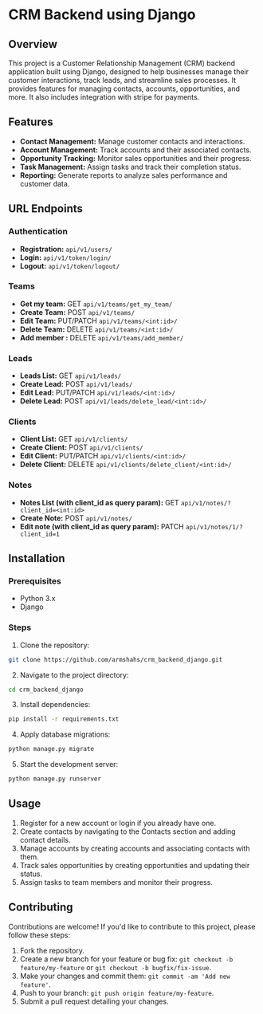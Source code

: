 # CRM Backend using Django

## Overview

This project is a Customer Relationship Management (CRM) backend application built using Django, designed to help businesses manage their customer interactions, track leads, and streamline sales processes. It provides features for managing contacts, accounts, opportunities, and more. It also includes integration with stripe for payments.

## Features

- **Contact Management:** Manage customer contacts and interactions.
- **Account Management:** Track accounts and their associated contacts.
- **Opportunity Tracking:** Monitor sales opportunities and their progress.
- **Task Management:** Assign tasks and track their completion status.
- **Reporting:** Generate reports to analyze sales performance and customer data.



## URL Endpoints

### Authentication

- **Registration:** `api/v1/users/`
- **Login:** `api/v1/token/login/`
- **Logout:** `api/v1/token/logout/`


### Teams

- **Get my team:** GET `api/v1/teams/get_my_team/`
- **Create Team:** POST `api/v1/teams/`
- **Edit Team:** PUT/PATCH `api/v1/teams/<int:id>/`
- **Delete Team:** DELETE `api/v1/teams/<int:id>/`
- **Add member :** DELETE `api/v1/teams/add_member/`



### Leads
- **Leads List:** GET `api/v1/leads/`
- **Create Lead:** POST `api/v1/leads/` 
- **Edit Lead:** PUT/PATCH `api/v1/leads/<int:id>/`
- **Delete Lead:** POST `api/v1/leads/delete_lead/<int:id>/`


### Clients

- **Client List:** GET `api/v1/clients/` 
- **Create Client:** POST `api/v1/clients/` 
- **Edit Client:** PUT/PATCH `api/v1/clients/<int:id>/`
- **Delete Client:** DELETE `api/v1/clients/delete_client/<int:id>/`


### Notes

- **Notes List (with client_id as query param):** GET `api/v1/notes/?client_id=<int:id>` 
- **Create Note:** POST `api/v1/notes/`
- **Edit note (with client_id as query param):** PATCH `api/v1/notes/1/?client_id=1`


## Installation

### Prerequisites

- Python 3.x
- Django

### Steps

1. Clone the repository:

```bash
git clone https://github.com/armshahs/crm_backend_django.git
```

2. Navigate to the project directory:

```bash
cd crm_backend_django
```

3. Install dependencies:

```bash
pip install -r requirements.txt
```

4. Apply database migrations:

```bash
python manage.py migrate
```

5. Start the development server:

```bash
python manage.py runserver
```


## Usage

1. Register for a new account or login if you already have one.
2. Create contacts by navigating to the Contacts section and adding contact details.
3. Manage accounts by creating accounts and associating contacts with them.
4. Track sales opportunities by creating opportunities and updating their status.
5. Assign tasks to team members and monitor their progress.


## Contributing

Contributions are welcome! If you'd like to contribute to this project, please follow these steps:

1. Fork the repository.
2. Create a new branch for your feature or bug fix: `git checkout -b feature/my-feature` or `git checkout -b bugfix/fix-issue`.
3. Make your changes and commit them: `git commit -am 'Add new feature'`.
4. Push to your branch: `git push origin feature/my-feature`.
5. Submit a pull request detailing your changes.
